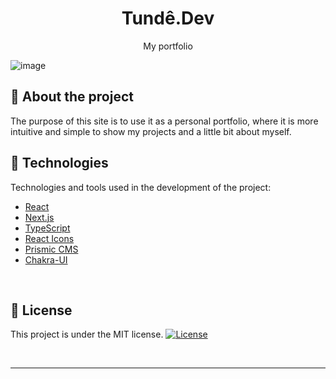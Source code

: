 <h1 align="center">
    Tundê.Dev
</h1>

<p align="center">My portfolio</p>

![image](https://user-images.githubusercontent.com/83431609/144779962-ffffb3a8-ce01-4f5c-bcae-d663449406e3.png)


## 📄 About the project

The purpose of this site is to use it as a personal portfolio, where it is more intuitive and simple to show my projects and a little bit about myself.


## 📝 Technologies

Technologies and tools used in the development of the project:

- [React](https://reactjs.org/)
- [Next.js](https://nextjs.org/)
- [TypeScript](https://www.typescriptlang.org/)
- [React Icons](https://react-icons.github.io/react-icons/)
- [Prismic CMS](https://prismic.io/)
- [Chakra-UI](https://chakra-ui.com/)
<br>

## 🚀 License
This project is under the MIT license.
<a href="https://opensource.org/licenses/MIT">
    <img alt="License" src="https://img.shields.io/badge/license-MIT-6E40C9?style=flat-square">
</a>

<br>



---
